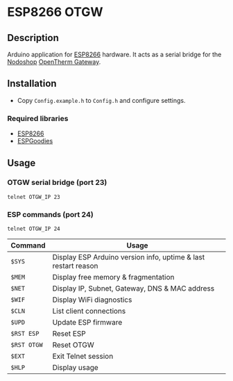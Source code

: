 # ESP8266 OTGW

## Description

Arduino application for [ESP8266](https://arduino-esp8266.readthedocs.io/en/latest/) hardware. It acts as a serial bridge for the [Nodoshop](https://www.nodo-shop.nl/en/opentherm-gateway/188-opentherm-gateway.html) [OpenTherm Gateway](http://otgw.tclcode.com).

## Installation

* Copy `Config.example.h` to `Config.h` and configure settings.

### Required libraries

* [ESP8266](https://github.com/esp8266/Arduino)
* [ESPGoodies](https://github.com/d-a-v/EspGoodies)

## Usage

### OTGW serial bridge (port 23)

`telnet OTGW_IP 23`

### ESP commands (port 24)

`telnet OTGW_IP 24` 

Command | Usage
------- | -----
`$SYS` | Display ESP Arduino version info, uptime & last restart reason
`$MEM` | Display free memory & fragmentation
`$NET` | Display IP, Subnet, Gateway, DNS & MAC address
`$WIF` | Display WiFi diagnostics
`$CLN` | List client connections
`$UPD` | Update ESP firmware 
`$RST ESP` | Reset ESP
`$RST OTGW` | Reset OTGW
`$EXT` | Exit Telnet session
`$HLP` | Display usage
